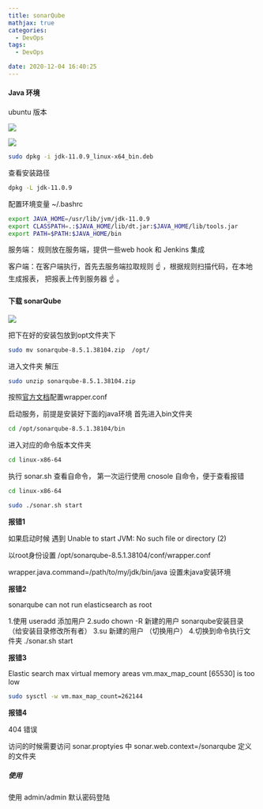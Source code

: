 ```yaml
---
title: sonarQube
mathjax: true
categories:
  - DevOps
tags:
  - DevOps

date: 2020-12-04 16:40:25
---
```


#### Java 环境

ubuntu 版本

![](0002.png)

![](0003.png)

```bash
sudo dpkg -i jdk-11.0.9_linux-x64_bin.deb
```

查看安装路径

```bash
dpkg -L jdk-11.0.9
```

配置环境变量 ~/.bashrc

```bash
export JAVA_HOME=/usr/lib/jvm/jdk-11.0.9
export CLASSPATH=.:$JAVA_HOME/lib/dt.jar:$JAVA_HOME/lib/tools.jar
export PATH=$PATH:$JAVA_HOME/bin
```



服务端： 规则放在服务端，提供一些web hook 和 Jenkins 集成

客户端：在客户端执行，首先去服务端拉取规则 ☝ ，根据规则扫描代码，在本地生成报表， 把报表上传到服务器 ☝ 。


#### 下载 sonarQube

![](0001.png)

把下在好的安装包放到opt文件夹下

```bash
sudo mv sonarqube-8.5.1.38104.zip  /opt/
```

进入文件夹 解压

```bash
sudo unzip sonarqube-8.5.1.38104.zip
```

按照[官方文档](https://docs.sonarqube.org/latest/setup/install-server/)配置wrapper.conf 

启动服务，前提是安装好下面的java环境
首先进入bin文件夹

```bash
cd /opt/sonarqube-8.5.1.38104/bin
```

进入对应的命令版本文件夹

```bash
cd linux-x86-64
```

执行 sonar.sh 查看自命令， 第一次运行使用 cnosole 自命令，便于查看报错


```bash
cd linux-x86-64 

sudo ./sonar.sh start
```

**报错1**

如果启动时候 遇到 Unable to start JVM: No such file or directory (2)

以root身份设置 /opt/sonarqube-8.5.1.38104/conf/wrapper.conf

wrapper.java.command=/path/to/my/jdk/bin/java 设置未java安装环境

**报错2**

sonarqube can not run elasticsearch as root

1.使用 useradd 添加用户
2.sudo chown -R 新建的用户 sonarqube安装目录  （给安装目录修改所有者）
3.su 新建的用户  （切换用户）
4.切换到命令执行文件夹  ./sonar.sh start

**报错3**

Elastic search max virtual memory areas vm.max_map_count [65530] is too low

```bash
sudo sysctl -w vm.max_map_count=262144
```

**报错4**

404 错误

访问的时候需要访问 sonar.proptyies 中 sonar.web.context=/sonarqube 定义的文件夹

##### 使用

使用 admin/admin 默认密码登陆

